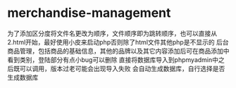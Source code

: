 # merchandise-management
为了添加区分度将文件名更改为顺序，文件顺序即为跳转顺序，也可以直接从2.html开始，最好使用小皮来启动php否则除了html文件其他php是不显示的
后台商品管理，包括商品的基础信息，其他的品牌以及其它内容添加后可在商品添加中看到类别，登陆部分有点小bug可以删除
直接将数据库导入到phpmyadmin中之后既可以调用，版本过老可能会出现导入失败
会自动生成数据库，自行选择是否生成数据库
